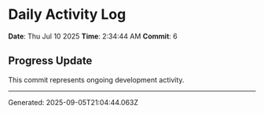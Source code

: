 # Daily Activity Log

**Date**: Thu Jul 10 2025
**Time**: 2:34:44 AM
**Commit**: 6

## Progress Update

This commit represents ongoing development activity.

---
Generated: 2025-09-05T21:04:44.063Z
